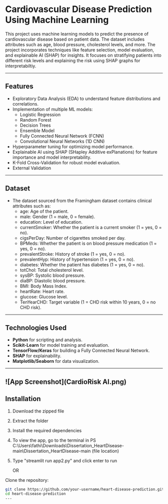 # Cardiovascular Disease Prediction Using Machine Learning

This project uses machine learning models to predict the presence of cardiovascular disease based on patient data. The dataset includes attributes such as age, blood pressure, cholesterol levels, and more. The project incorporates techniques like feature selection, model evaluation, and explainable AI (SHAP) for insights. It focuses on stratifying patients into different risk levels and explaining the risk using SHAP graphs for interpretabiltiy.

---

##  Features
- Exploratory Data Analysis (EDA) to understand feature distributions and correlations.
- Implementation of multiple ML models:
  - Logistic Regression
  - Random Forest
  - Decision Trees
  - Ensemble Model
  - Fully Connected Neural Network (FCNN)
  - Convolutional Neural Networks (1D CNN) 
- Hyperparameter tuning for optimizing model performance.
- Explainable AI using SHAP (SHapley Additive exPlanations) for feature importance and model interpretability.
- K-Fold Cross-Validation for robust model evaluation.
- External Validation

---

## Dataset
- The dataset sourced from the Framingham dataset contains clinical attributes such as:
   - age: Age of the patient.
   - male: Gender (1 = male, 0 = female).
   - education: Level of education.
   - currentSmoker: Whether the patient is a current smoker (1 = yes, 0 = no).
   - cigsPerDay: Number of cigarettes smoked per day.
   - BPMeds: Whether the patient is on blood pressure medication (1 = yes, 0 = no).
   - prevalentStroke: History of stroke (1 = yes, 0 = no).
   - prevalentHyp: History of hypertension (1 = yes, 0 = no).
   - diabetes: Whether the patient has diabetes (1 = yes, 0 = no).
   - totChol: Total cholesterol level.
   - sysBP: Systolic blood pressure.
   - diaBP: Diastolic blood pressure.
   - BMI: Body Mass Index.
   - heartRate: Heart rate.
   - glucose: Glucose level.
   - TenYearCHD: Target variable (1 = CHD risk within 10 years, 0 = no CHD risk).

---

## Technologies Used
- **Python** for scripting and analysis.
- **Scikit-Learn** for model training and evaluation.
- **TensorFlow/Keras** for building a Fully Connected Neural Network.
- **SHAP** for explainability.
- **Matplotlib/Seaborn** for data visualization.

---
![App Screenshot](CardioRisk AI.png) 
---
##  Installation
1. Download the zipped file
2. Extract the folder
3. Install the required dependencies
4. To view the app, go to the terminal in PS C:\Users\fathi\Downloads\Dissertation_HeartDisease-main\Dissertation_HeartDisease-main (file location)
5. Type  "streamlit run app2.py" and click enter to run

   OR 

Clone the repository:
   ```bash
   git clone https://github.com/your-username/heart-disease-prediction.git
   cd heart-disease-prediction
---
